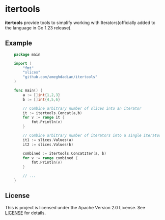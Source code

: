 # itertools
**itertools** provide tools to simplify working with Iterators(officially added to the language in Go 1.23 release). 

## Example

```go
    package main

    import (
        "fmt"
        "slices"
        "github.com/ameghdadian/itertools"
    )

    func main() {
        a := []int{1,2,3}
        b := []int{4,5,6}

        // Combine arbitrary number of slices into an iterator
        it := itertools.Concat(a,b)
        for v := range it {
            fmt.Println(v)
        }

        // Combine arbitrary number of iterators into a single iterator
        it1 := slices.Values(a)
        it2 := slices.Values(b)

        combined := itertools.ConcatIter(a, b)
        for v := range combined {
            fmt.Println(v)
        }

        // ...
    }
```

## License
This is project is licensed under the Apache Version 2.0 License. See [LICENSE](LICENSE) for details.